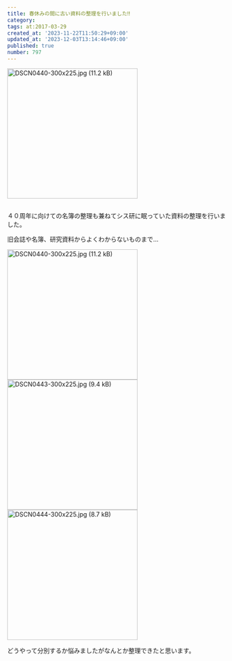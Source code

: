 ```yaml
---
title: 春休みの間に古い資料の整理を行いました‼
category:
tags: at:2017-03-29
created_at: '2023-11-22T11:50:29+09:00'
updated_at: '2023-12-03T13:14:46+09:00'
published: true
number: 797
---
```


<img width="300" alt="DSCN0440-300x225.jpg (11.2 kB)" src="/img/797/469bcc1b-073e-4de0-9854-fdc7f56e6d9d.webp">

##
４０周年に向けての名簿の整理も兼ねてシス研に眠っていた資料の整理を行いました。

旧会誌や名簿、研究資料からよくわからないものまで...

<img width="300" alt="DSCN0440-300x225.jpg (11.2 kB)" src="/img/797/469bcc1b-073e-4de0-9854-fdc7f56e6d9d.webp">
<img width="300" alt="DSCN0443-300x225.jpg (9.4 kB)" src="/img/797/937dac3a-1748-4b70-92ff-192989e37fb0.webp">
<img width="300" alt="DSCN0444-300x225.jpg (8.7 kB)" src="/img/797/a1494fd2-14d0-4d73-8f61-89477f4114ca.webp">


どうやって分別するか悩みましたがなんとか整理できたと思います。
